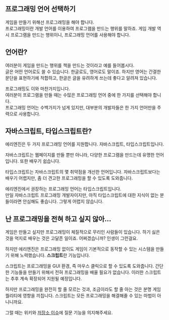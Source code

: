 ## 프로그래밍 언어 선택하기

게임을 만들기 위해선 프로그래밍을 해야 합니다.  
프로그래밍이란 개발 언어를 이용하여 프로그램을 만드는 행위를 말하죠. 게임 개발 역시 프로그램을 만드는 행위이니, 프로그래밍 언어를 사용해야 합니다.

## 언어란?

여러분이 게임을 만드는 행위를 책을 만드는 것이라고 예를 들어봅시다.  
글은 어떤 언어로도 쓸 수 있습니다. 한글로도, 영어로도 말이죠. 하지만 영어는 간결한 문단을 표현하기에 적합하고, 한글은 글을 유려하게 쓰는데 좋다고 알려져 있습니다.

프로그래밍도 이와 마찬가지입니다.  
여러분이 프로그램을 만들 때는 수많은 프로그래밍 언어 중에 한 가지를 선택해야 합니다.  
프로그래밍 언어는 수백가지가 넘게 있지만, 대부분의 개발자들은 한 가지 언어만을 주력으로 사용합니다.

## 자바스크립트, 타입스크립트란?

에리엔진은 두 가지 프로그래밍 언어를 지원합니다. 자바스크립트, 타입스크립트입니다.

자바스크립트는 웹페이지를 만들 뿐만 아니라, 다양한 프로그램을 만드는데 유명한 언어입니다. 또한 배우기 쉽습니다.

타입스크립트는 자바스크립트의 몇 취약점을 개선한 언어입니다. 자바스크립트보다는 배우기 어렵지만, 좀 더 견고한 프로그래밍을 할 수 있도록 도와줍니다.

에리엔진에서 권장하는 프로그래밍 언어는 타입스크립트입니다.  
만일 자바스크립트 프로그래밍 개발자이지만, 아직 타입스크립트에 대한 지식이 없는 분들이라면 안심해도 좋습니다. 그렇게 어렵지 않습니다.

## 난 프로그래밍을 전혀 하고 싶지 않아...

게임은 만들고 싶지만 프로그래밍이 체질적으로 무리인 사람들이 있습니다. 하기 싫은 것을 억지로 배우는 것은 고달픈 일이죠. 어쩌겠습니까? 인생이 그런걸요.

하지만 에리엔진은 프로그래밍 없이도 게임이 기본적으로 동작할 수 있는 시스템을 만들기 위해 노력했습니다. **스크립트**란 기능입니다.

스크립트는 프로그래밍을 GUI 환경, 즉 마우스 클릭으로 할 수 있도록 도와줍니다. 간단한 기능들을 만들기 위해서 전혀 프로그래밍을 배울 필요가 없습니다. 이러한 스크립트는 추후 계속 확장되어 지원될 예정입니다.

하지만 프로그래밍을 완전히 할 줄 모르는 것과, 조금이라도 할 줄 아는 것은 분명 게임 퀄리티에 영향을 끼칩니다. 스크립트는 모든 프로그래밍을 해결해줄 수 있는 마법이 아니니까요.

그럴 때는 위키와 [저장소 이슈](https://github.com/izure1/eriengine4/issues)에 질문 기능을 의지해주세요.